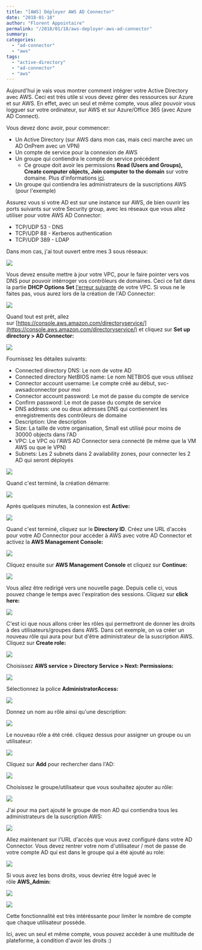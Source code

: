 ```yaml
---
title: "[AWS] Déployer AWS AD Connector"
date: "2018-01-18"
author: "Florent Appointaire"
permalink: "/2018/01/18/aws-deployer-aws-ad-connector"
summary:
categories: 
  - "ad-connector"
  - "aws"
tags: 
  - "active-directory"
  - "ad-connector"
  - "aws"
---
```

Aujourd'hui je vais vous montrer comment intégrer votre Active Directory avec AWS. Ceci est très utile si vous devez gérer des ressources sur Azure et sur AWS. En effet, avec un seul et même compte, vous allez pouvoir vous logguer sur votre ordinateur, sur AWS et sur Azure/Office 365 (avec Azure AD Connect).

Vous devez donc avoir, pour commencer:

- Un Active Directory (sur AWS dans mon cas, mais ceci marche avec un AD OnPrem avec un VPN)
- Un compte de service pour la connexion de AWS
- Un groupe qui contiendra le compte de service précédent
    - Ce groupe doit avoir les permissions **Read (Users and Groups), Create computer objects, Join computer to the domain** sur votre domaine. Plus d'informations [ici](https://docs.aws.amazon.com/directoryservice/latest/admin-guide/prereq_connector.html#connect_delegate_privileges).
- Un groupe qui contiendra les administrateurs de la suscriptions AWS (pour l'exemple)

Assurez vous si votre AD est sur une instance sur AWS, de bien ouvrir les ports suivants sur votre Security group, avec les réseaux que vous allez utiliser pour votre AWS AD Connector:

- TCP/UDP 53 - DNS
- TCP/UDP 88 - Kerberos authentication
- TCP/UDP 389 - LDAP

Dans mon cas, j'ai tout ouvert entre mes 3 sous réseaux:

[![](https://cloudyjourney.fr/wp-content/uploads/2018/01/AWSADConnector01.png)](https://cloudyjourney.fr/wp-content/uploads/2018/01/AWSADConnector01.png)

Vous devez ensuite mettre à jour votre VPC, pour le faire pointer vers vos DNS pour pouvoir intérroger vos contrôleurs de domaines. Ceci ce fait dans la partie **DHCP Options Set** [l'erreur suivante](https://cloudyjourney.fr/2018/01/15/aws-erreur-lors-de-la-creation-dun-ad-connector/) de votre VPC. Si vous ne le faites pas, vous aurez lors de la création de l'AD Connector:

[![](https://cloudyjourney.fr/wp-content/uploads/2018/01/AWSADConnector02.png)](https://cloudyjourney.fr/wp-content/uploads/2018/01/AWSADConnector02.png)

Quand tout est prêt, allez sur [https://console.aws.amazon.com/directoryservice/](https://console.aws.amazon.com/directoryservice/) et cliquez sur **Set up directory > AD Connector:**

[![](https://cloudyjourney.fr/wp-content/uploads/2018/01/AWSADConnector03.png)](https://cloudyjourney.fr/wp-content/uploads/2018/01/AWSADConnector03.png)

Fournissez les détailes suivants:

- Connected directory DNS: Le nom de votre AD
- Connected directory NetBIOS name: Le nom NETBIOS que vous utilisez
- Connector account username: Le compte créé au début, svc-awsadconnector pour moi
- Connector account password: Le mot de passe du compte de service
- Confirm password: Le mot de passe du compte de service
- DNS address: une ou deux adresses DNS qui contiennent les enregistrements des contrôleurs de domaine
- Description: Une description
- Size: La taille de votre organisation, Small est utilisé pour moins de 30000 objects dans l'AD
- VPC: Le VPC où l'AWS AD Connector sera connecté (le même que la VM AWS ou que le VPN)
- Subnets: Les 2 subnets dans 2 availability zones, pour connecter les 2 AD qui seront déployés

[![](https://cloudyjourney.fr/wp-content/uploads/2018/01/AWSADConnector04.png)](https://cloudyjourney.fr/wp-content/uploads/2018/01/AWSADConnector04.png)

Quand c'est terminé, la création démarre:

[![](https://cloudyjourney.fr/wp-content/uploads/2018/01/AWSADConnector05.png)](https://cloudyjourney.fr/wp-content/uploads/2018/01/AWSADConnector05.png)

Après quelques minutes, la connexion est **Active:**

[![](https://cloudyjourney.fr/wp-content/uploads/2018/01/AWSADConnector06.png)](https://cloudyjourney.fr/wp-content/uploads/2018/01/AWSADConnector06.png)

Quand c'est terminé, cliquez sur le **Directory ID**. Créez une URL d'accès pour votre AD Connector pour accéder à AWS avec votre AD Connector et activez la **AWS Management Console:**

[![](https://cloudyjourney.fr/wp-content/uploads/2018/01/AWSADConnector07.png)](https://cloudyjourney.fr/wp-content/uploads/2018/01/AWSADConnector07.png)

Cliquez ensuite sur **AWS Management Console** et cliquez sur **Continue:**

[![](https://cloudyjourney.fr/wp-content/uploads/2018/01/AWSADConnector08.png)](https://cloudyjourney.fr/wp-content/uploads/2018/01/AWSADConnector08.png)

Vous allez être redirigé vers une nouvelle page. Depuis celle ci, vous pouvez change le temps avec l'expiration des sessions. Cliquez sur **click here:**

[![](https://cloudyjourney.fr/wp-content/uploads/2018/01/AWSADConnector09.png)](https://cloudyjourney.fr/wp-content/uploads/2018/01/AWSADConnector09.png)

C'est ici que nous allons créer les rôles qui permettront de donner les droits à des utilisateurs/groupes dans AWS. Dans cet exemple, on va créer un nouveau rôle qui aura pour but d'être administrateur de la suscription AWS. Cliquez sur **Create role:**

[![](https://cloudyjourney.fr/wp-content/uploads/2018/01/AWSADConnector10.png)](https://cloudyjourney.fr/wp-content/uploads/2018/01/AWSADConnector10.png)

Choisissez **AWS service > Directory Service > Next: Permissions:**

[![](https://cloudyjourney.fr/wp-content/uploads/2018/01/AWSADConnector11.png)](https://cloudyjourney.fr/wp-content/uploads/2018/01/AWSADConnector11.png)

Sélectionnez la police **AdministratorAccess:**

[![](https://cloudyjourney.fr/wp-content/uploads/2018/01/AWSADConnector12.png)](https://cloudyjourney.fr/wp-content/uploads/2018/01/AWSADConnector12.png)

Donnez un nom au rôle ainsi qu'une description:

[![](https://cloudyjourney.fr/wp-content/uploads/2018/01/AWSADConnector13.png)](https://cloudyjourney.fr/wp-content/uploads/2018/01/AWSADConnector13.png)

Le nouveau rôle a été créé. cliquez dessus pour assigner un groupe ou un utilisateur:

[![](https://cloudyjourney.fr/wp-content/uploads/2018/01/AWSADConnector14.png)](https://cloudyjourney.fr/wp-content/uploads/2018/01/AWSADConnector14.png)

Cliquez sur **Add** pour rechercher dans l'AD:

[![](https://cloudyjourney.fr/wp-content/uploads/2018/01/AWSADConnector15.png)](https://cloudyjourney.fr/wp-content/uploads/2018/01/AWSADConnector15.png)

Choisissez le groupe/utilisateur que vous souhaitez ajouter au rôle:

[![](https://cloudyjourney.fr/wp-content/uploads/2018/01/AWSADConnector16.png)](https://cloudyjourney.fr/wp-content/uploads/2018/01/AWSADConnector16.png)

J'ai pour ma part ajouté le groupe de mon AD qui contiendra tous les administrateurs de la suscription AWS:

[![](https://cloudyjourney.fr/wp-content/uploads/2018/01/AWSADConnector17.png)](https://cloudyjourney.fr/wp-content/uploads/2018/01/AWSADConnector17.png)

Allez maintenant sur l'URL d'accès que vous avez configuré dans votre AD Connector. Vous devez rentrer votre nom d'utilisateur / mot de passe de votre compte AD qui est dans le groupe qui a été ajouté au role:

[![](https://cloudyjourney.fr/wp-content/uploads/2018/01/AWSADConnector18.png)](https://cloudyjourney.fr/wp-content/uploads/2018/01/AWSADConnector18.png)

Si vous avez les bons droits, vous devriez être logué avec le rôle **AWS\_Admin:**

[![](https://cloudyjourney.fr/wp-content/uploads/2018/01/AWSADConnector19.png)](https://cloudyjourney.fr/wp-content/uploads/2018/01/AWSADConnector19.png)

[![](https://cloudyjourney.fr/wp-content/uploads/2018/01/AWSADConnector20.png)](https://cloudyjourney.fr/wp-content/uploads/2018/01/AWSADConnector20.png)

Cette fonctionnalité est très intéréssante pour limiter le nombre de compte que chaque utilisateur possède.

Ici, avec un seul et même compte, vous pouvez accèder à une multitude de plateforme, à condition d'avoir les droits :)
